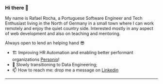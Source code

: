 ### Hi there 👋

My name is Rafael Rocha, a Portuguese Software Engineer and Tech Enthusiast living in the North of Germany in a small town where I can work remotely and enjoy the quiet country side.
Interested mostly in any aspect of web development and also on teaching and mentoring.

Always open to lend an helping hand 😎

- 🏗️ Improving HR Automation and enabling better performant organizations [Personio](https://www.personio.com/hr/hr-software/?ads_adid=132400864262&ads_cmpid=16734950874&ads_creative=590729885227&ads_matchtype=e&ads_network=g&ads_targetid=kwd-308865887453&ttv=2&utm_campaign=S_UK_EN_BRA_CORE&utm_medium=ppc&utm_source=adwords&utm_term=personio&gclid=Cj0KCQjw8amWBhCYARIsADqZJoVoT4NhdI0riKF1PCdg8-ECd9iIHgHbdVzEsV5ixyd5SaMQ1Nr4IS8aAvgXEALw_wcB)!
- 🌱 Slowly transitioning to Data Engineering;
- 📫 How to reach me: drop me a message on [Linkedin](https://www.linkedin.com/in/rafael-rocha91/)
---
